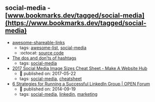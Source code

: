 social-media - [www.bookmarks.dev/tagged/social-media](https://www.bookmarks.dev/tagged/social-media)
---
* [awesome-shareable-links](https://github.com/vinkla/shareable-links#readme)
    * tags: [awesome-list](../tagged/awesome-list.md), [social-media](../tagged/social-media.md)
    * :octocat: [source code](https://github.com/vinkla/shareable-links#readme)
* [The dos and don’ts of hashtags](https://business.twitter.com/en/blog/the-dos-and-donts-of-hashtags.html)
    * tags: [social-media](../tagged/social-media.md)
* [2017 Social Media Image Sizes Cheat Sheet - Make A Website Hub](https://makeawebsitehub.com/social-media-image-sizes-cheat-sheet/)
    * :calendar: published on: 2017-05-22
    * tags: [social-media](../tagged/social-media.md), [cheatsheet](../tagged/cheatsheet.md)
* [6 Strategies for Running a Successful LinkedIn Group | OPEN Forum](https://www.americanexpress.com/us/small-business/openforum/articles/6-strategies-for-running-a-successful-linkedin-group/)
    * :calendar: published on: 2014-09-19
    * tags: [social-media](../tagged/social-media.md), [linkedin](../tagged/linkedin.md), [marketing](../tagged/marketing.md)
